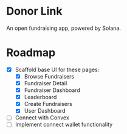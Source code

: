 # Donor Link
An open fundraising app, powered by Solana.

# Roadmap
- [x] Scaffold base UI for these pages:
    - [x] Browse Fundraisers
    - [x] Fundraiser Detail
    - [x] Fundraiser Dashboard
    - [x] Leaderboard
    - [x] Create Fundraisers
    - [x] User Dashboard
- [ ] Connect with Convex
- [ ] Implement connect wallet functionality